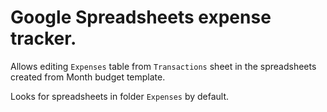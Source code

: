 # Google Spreadsheets expense tracker.

Allows editing `Expenses` table from `Transactions` sheet in the spreadsheets created from Month budget template. 

Looks for spreadsheets in folder `Expenses` by default.